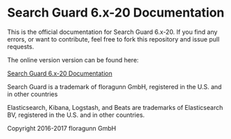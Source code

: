 <!---
Copryight 2016-2017 floragunn GmbH
-->

# Search Guard 6.x-20 Documentation

This is the official documentation for Search Guard 6.x-20. If you find any errors, or want to contribute, feel free to fork this repository and issue pull requests.

The online version version can be found here:

[Search Guard 6.x-20 Documentation](http://docs.search-guard.com/6.x-20/)


Search Guard is a trademark of floragunn GmbH, registered in the U.S. and in other countries

Elasticsearch, Kibana, Logstash, and Beats are trademarks of Elasticsearch BV, registered in the U.S. and in other countries.

Copyright 2016-2017 floragunn GmbH